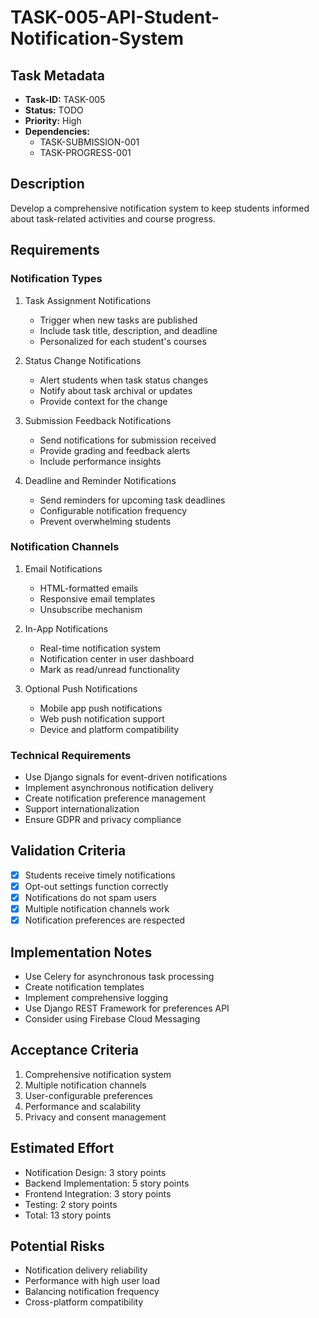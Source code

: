 # TASK-005-API-Student-Notification-System

## Task Metadata

- **Task-ID:** TASK-005
- **Status:** TODO
- **Priority:** High
- **Dependencies:**
  - TASK-SUBMISSION-001
  - TASK-PROGRESS-001

## Description

Develop a comprehensive notification system to keep students informed about task-related activities and course progress.

## Requirements

### Notification Types

1. Task Assignment Notifications
   - Trigger when new tasks are published
   - Include task title, description, and deadline
   - Personalized for each student's courses

2. Status Change Notifications
   - Alert students when task status changes
   - Notify about task archival or updates
   - Provide context for the change

3. Submission Feedback Notifications
   - Send notifications for submission received
   - Provide grading and feedback alerts
   - Include performance insights

4. Deadline and Reminder Notifications
   - Send reminders for upcoming task deadlines
   - Configurable notification frequency
   - Prevent overwhelming students

### Notification Channels

1. Email Notifications
   - HTML-formatted emails
   - Responsive email templates
   - Unsubscribe mechanism

2. In-App Notifications
   - Real-time notification system
   - Notification center in user dashboard
   - Mark as read/unread functionality

3. Optional Push Notifications
   - Mobile app push notifications
   - Web push notification support
   - Device and platform compatibility

### Technical Requirements

- Use Django signals for event-driven notifications
- Implement asynchronous notification delivery
- Create notification preference management
- Support internationalization
- Ensure GDPR and privacy compliance

## Validation Criteria

- [x] Students receive timely notifications
- [x] Opt-out settings function correctly
- [x] Notifications do not spam users
- [x] Multiple notification channels work
- [x] Notification preferences are respected

## Implementation Notes

- Use Celery for asynchronous task processing
- Create notification templates
- Implement comprehensive logging
- Use Django REST Framework for preferences API
- Consider using Firebase Cloud Messaging

## Acceptance Criteria

1. Comprehensive notification system
2. Multiple notification channels
3. User-configurable preferences
4. Performance and scalability
5. Privacy and consent management

## Estimated Effort

- Notification Design: 3 story points
- Backend Implementation: 5 story points
- Frontend Integration: 3 story points
- Testing: 2 story points
- Total: 13 story points

## Potential Risks

- Notification delivery reliability
- Performance with high user load
- Balancing notification frequency
- Cross-platform compatibility
